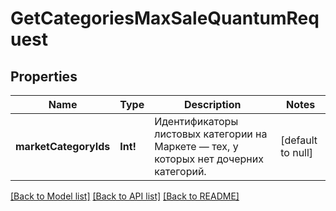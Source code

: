 # GetCategoriesMaxSaleQuantumRequest

## Properties
Name | Type | Description | Notes
------------ | ------------- | ------------- | -------------
**marketCategoryIds** | **Int!** | Идентификаторы листовых категории на Маркете — тех, у которых нет дочерних категорий. | [default to null]

[[Back to Model list]](../README.md#documentation-for-models) [[Back to API list]](../README.md#documentation-for-api-endpoints) [[Back to README]](../README.md)


